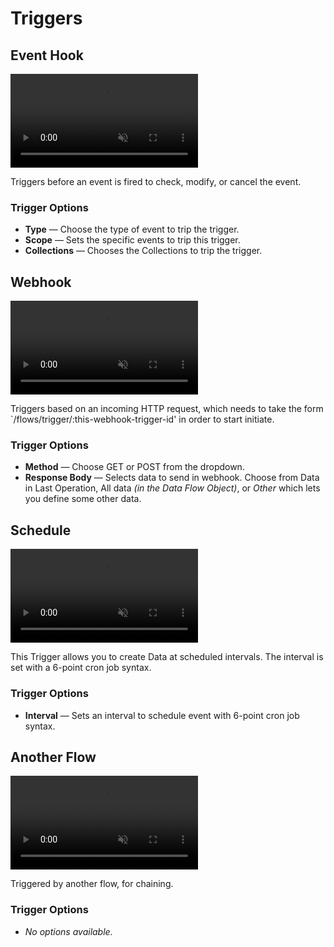# Triggers

## Event Hook

<!-- Can't make sense of this one. Seems like it should be used with both read and validate operations? -->

<video autoplay muted loop controls title="">
	<source src="https://cdn.directus.io/" type="video/mp4" />
</video>

Triggers before an event is fired to check, modify, or cancel the event.

### Trigger Options

- **Type** — Choose the type of event to trip the trigger.
- **Scope** — Sets the specific events to trip this trigger.
- **Collections** — Chooses the Collections to trip the trigger.

## Webhook <!-- Halfway works! Not sure what response body does.... Can't see it in network. -->

<video autoplay muted loop controls title="">
	<source src="https://cdn.directus.io/" type="video/mp4" />
</video>

Triggers based on an incoming HTTP request, which needs to take the form `/flows/trigger/:this-webhook-trigger-id' in
order to start initiate.

### Trigger Options

- **Method** — Choose GET or POST from the dropdown.
- **Response Body** — Selects data to send in webhook. Choose from Data in Last Operation, All data _(in the Data Flow
  Object)_, or _Other_ which lets you define some other data.

## Schedule

<video autoplay muted loop controls title="">
	<source src="https://cdn.directus.io/" type="video/mp4" />
</video>

This Trigger allows you to create Data at scheduled intervals. The interval is set with a 6-point cron job syntax.
<!--Elaborate on the 6 points and link to wikipedia or sthg.-->

### Trigger Options

- **Interval** — Sets an interval to schedule event with 6-point cron job syntax.

## Another Flow <!-- Can't make it work -->

<video autoplay muted loop controls title="">
	<source src="https://cdn.directus.io/" type="video/mp4" />
</video>

Triggered by another flow, for chaining.

### Trigger Options

- _No options available._

<!-- ## Manual

<video autoplay muted loop controls title="">
	<source src="https://cdn.directus.io/" type="video/mp4" />
</video>

- Description: Triggers on manual click of a button.

### Config Options

-

### Config Tips/Details

- _No options available._ -->
